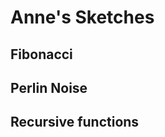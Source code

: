 # Anne's Sketches

## Fibonacci
<!--![](Anne/imagefile.png)-->

## Perlin Noise

## Recursive functions
            
